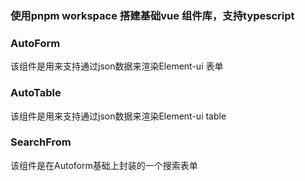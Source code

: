 ### 使用pnpm workspace 搭建基础vue 组件库，支持typescript

### AutoForm
 该组件是用来支持通过json数据来渲染Element-ui 表单
 
### AutoTable
 该组件是用来支持通过json数据来渲染Element-ui table
 
### SearchFrom
 该组件是在Autoform基础上封装的一个搜索表单
